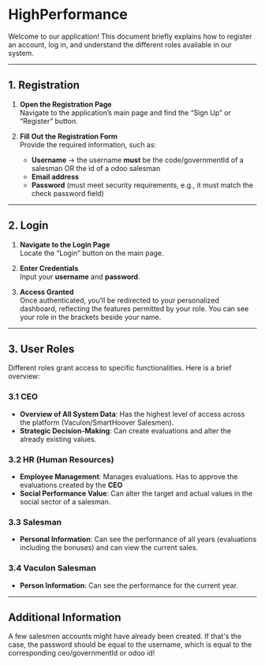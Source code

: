 # HighPerformance

Welcome to our application! This document briefly explains how to register an account, log in, and understand the different roles available in our system.

---

## 1. Registration

1. **Open the Registration Page**  
   Navigate to the application’s main page and find the “Sign Up” or “Register” button.

2. **Fill Out the Registration Form**  
   Provide the required information, such as:
   - **Username**
      -> the username **must** be the code/governmentId of a salesman OR the id of a odoo salesman 
   - **Email address**  
   - **Password** (must meet security requirements, e.g., it must match the check password field)

---

## 2. Login

1. **Navigate to the Login Page**  
   Locate the “Login” button on the main page.

2. **Enter Credentials**  
   Input your **username** and **password**.

4. **Access Granted**  
   Once authenticated, you’ll be redirected to your personalized dashboard, reflecting the features permitted by your role. You can see your role in the brackets beside your name.

---

## 3. User Roles

Different roles grant access to specific functionalities. Here is a brief overview:

### 3.1 CEO
- **Overview of All System Data**: Has the highest level of access across the platform (Vaculon/SmartHoover Salesmen).
- **Strategic Decision-Making**: Can create evaluations and alter the already existing values.

### 3.2 HR (Human Resources)
- **Employee Management**: Manages evaluations. Has to approve the evaluations created by the **CEO**
- **Social Performance Value**: Can alter the target and actual values in the social sector of a salesman.

### 3.3 Salesman
- **Personal Information**: Can see the performance of all years (evaluations including the bonuses) and can view the current sales.

### 3.4 Vaculon Salesman
- **Person Information**: Can see the performance for the current year. 

---

## Additional Information

A few salesmen accounts might have already been created. If that's the case, the password should be equal to the username, which is equal to the corresponding ceo/governmentId or odoo id!